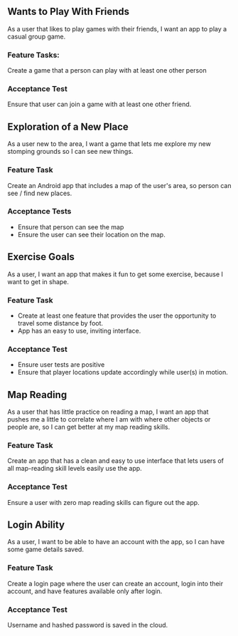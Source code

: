 ## Wants to Play With Friends
As a user that likes to play games with their friends, I want an app to play a casual group game.

### Feature Tasks:
Create a game that a person can play with at least one other person

### Acceptance Test
Ensure that user can join a game with at least one other friend.

## Exploration of a New Place
As a user new to the area, I want a game that lets me explore my new stomping grounds so I can see new things.

### Feature Task
Create an Android app that includes a map of the user's area, so person can see / find new places.

### Acceptance Tests
* Ensure that person can see the map
* Ensure the user can see their location on the map.

## Exercise Goals
As a user, I want an app that makes it fun to get some exercise, because I want to get in shape.

### Feature Task
* Create at least one feature that provides the user the opportunity to travel some distance by foot.
* App has an easy to use, inviting interface.

### Acceptance Test
* Ensure user tests are positive
* Ensure that player locations update accordingly while user(s) in motion.

## Map Reading
As a user that has little practice on reading a map, I want an app that pushes me a little to correlate where I am with where other objects or people are, so I can get better at my map reading skills.

### Feature Task
Create an app that has a clean and easy to use interface that lets users of all map-reading skill levels easily use the app.

### Acceptance Test
Ensure a user with zero map reading skills can figure out the app. 

## Login Ability
As a user, I want to be able to have an account with the app, so I can have some game details saved.

### Feature Task
Create a login page where the user can create an account, login into their account, and have features available only after login.

### Acceptance Test
Username and hashed password is saved in the cloud. 
